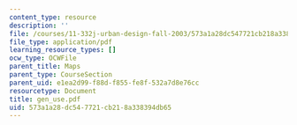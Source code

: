 ```yaml
---
content_type: resource
description: ''
file: /courses/11-332j-urban-design-fall-2003/573a1a28dc547721cb218a338394db65_gen_use.pdf
file_type: application/pdf
learning_resource_types: []
ocw_type: OCWFile
parent_title: Maps
parent_type: CourseSection
parent_uid: e1ea2d99-f88d-f855-fe8f-532a7d8e76cc
resourcetype: Document
title: gen_use.pdf
uid: 573a1a28-dc54-7721-cb21-8a338394db65
---
```


